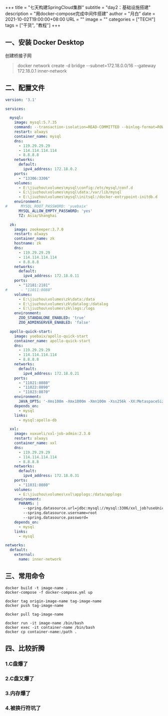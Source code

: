 +++
title       = "七天构建SpringCloud集群"
subtitle    = "day2：基础设施搭建"
description = "用docker-compose完成中间件搭建"
author      = "月白"
date        = 2021-10-02T19:00:00+08:00
URL         = ""
image       = ""
categories  = ["TECH"]
tags        = ["干货", "教程"]
+++

## 一、安装 Docker Desktop

创建桥接子网

> docker network create -d bridge --subnet=172.18.0.0/16 --gateway 172.18.0.1 inner-network

## 二、配置文件

```yaml
version: '3.1'

services:

  mysql:
    image: mysql:5.7.35
    command: --transaction-isolation=READ-COMMITTED --binlog-format=ROW --character-set-server=utf8mb4 --collation-server=utf8mb4_general_ci
    restart: always
    container_name: mysql
    dns:
      - 119.29.29.29
      - 114.114.114.114
      - 8.8.8.8
    networks:
      default:
        ipv4_address: 172.18.0.2
    ports:
      - "13306:3306"
    volumes:
      - E:\jiuzhou\volumes\mysql\config:/etc/mysql/conf.d
      - E:\jiuzhou\volumes\mysql\data:/var/lib/mysql
      - E:\jiuzhou\volumes\mysql\initsql:/docker-entrypoint-initdb.d
    environment:
#      MYSQL_ROOT_PASSWORD: 'yuebaix'
      MYSQL_ALLOW_EMPTY_PASSWORD: 'yes'
      TZ: Asia/Shanghai

  zk:
    image: zookeeper:3.7.0
    restart: always
    container_name: zk
    hostname: zk
    dns:
      - 119.29.29.29
      - 114.114.114.114
      - 8.8.8.8
    networks:
      default:
        ipv4_address: 172.18.0.11
    ports:
      - "12181:2181"
#      - "11011:8080"
    volumes:
      - E:\jiuzhou\volumes\zk\data:/data
      - E:\jiuzhou\volumes\zk\datalog:/datalog
      - E:\jiuzhou\volumes\zk\logs:/logs
    environment:
      ZOO_STANDALONE_ENABLED: 'true'
      ZOO_ADMINSERVER_ENABLED: 'false'

  apollo-quick-start:
    image: yuebaix/apollo-quick-start
    container_name: apollo-quick-start
    dns:
      - 119.29.29.29
      - 114.114.114.114
      - 8.8.8.8
    networks:
      default:
        ipv4_address: 172.18.0.21
    ports:
      - "11021:8080"
      - "11022:8090"
      - "11023:8070"
    environment:
      JAVA_OPTS: '-Xms100m -Xmx1000m -Xmn100m -Xss256k -XX:MetaspaceSize=10m -XX:MaxMetaspaceSize=250m'
    depends_on:
      - mysql
    links:
      - mysql:apollo-db

  xxl:
    image: xuxueli/xxl-job-admin:2.3.0
    restart: always
    container_name: xxl
    dns:
      - 119.29.29.29
      - 114.114.114.114
      - 8.8.8.8
    networks:
      default:
        ipv4_address: 172.18.0.31
    ports:
      - "11031:8080"
    volumes:
      - E:\jiuzhou\volumes\xxl\applogs:/data/applogs
    environment:
      PARAMS: |
        --spring.datasource.url=jdbc:mysql://mysql:3306/xxl_job?useUnicode=true&characterEncoding=UTF-8&autoReconnect=true&serverTimezone=Asia/Shanghai
        --spring.datasource.username=root
        --spring.datasource.password=
    depends_on:
      - mysql
    links:
      - mysql

networks:
  default:
    external:
      name: inner-network
```

## 三、常用命令

```shell
docker build -t image-name .
docker-compose -f docker-compose.yml up

docker tag origin-image-name tag-image-name
docker push tag-image-name

docker pull tag-image-name

docker run -it image-name /bin/bash
docker exec -it container-name /bin/bash
docker cp container-name:/path .
```

## 四、比较折腾

### 1.C盘爆了

### 2.C盘又爆了

### 3.内存爆了

### 4.被换行符坑了

